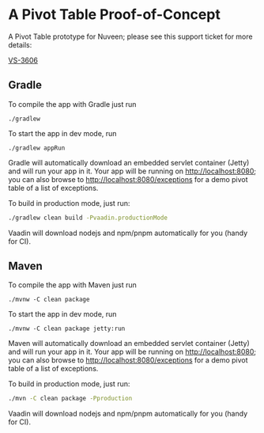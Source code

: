 # A Pivot Table Proof-of-Concept

A Pivot Table prototype for Nuveen; please see this support ticket
for more details:

[VS-3606](https://support.vaadin.com/browse/VS-3606)

## Gradle

To compile the app with Gradle just run

```
./gradlew
```

To start the app in dev mode, run

```
./gradlew appRun
```

Gradle will automatically download an embedded servlet container (Jetty) and will run your app in it. Your app will be running on
[http://localhost:8080](http://localhost:8080); you can also browse to [http://localhost:8080/exceptions](http://localhost:8080/exceptions)
for a demo pivot table of a list of exceptions. 

To build in production mode, just run:

```bash
./gradlew clean build -Pvaadin.productionMode
```

Vaadin will download nodejs and npm/pnpm automatically for you (handy for CI).

## Maven

To compile the app with Maven just run

```
./mvnw -C clean package
```

To start the app in dev mode, run

```
./mvnw -C clean package jetty:run
```

Maven will automatically download an embedded servlet container (Jetty) and will run your app in it. Your app will be running on
[http://localhost:8080](http://localhost:8080); you can also browse to [http://localhost:8080/exceptions](http://localhost:8080/exceptions)
for a demo pivot table of a list of exceptions. 

To build in production mode, just run:

```bash
./mvn -C clean package -Pproduction
```

Vaadin will download nodejs and npm/pnpm automatically for you (handy for CI).
